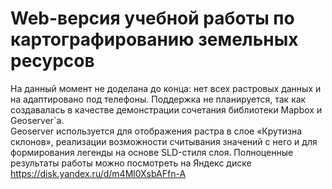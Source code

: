 # Web-версия учебной работы по картографированию земельных ресурсов
На данный момент не доделана до конца: нет всех растровых данных и на адаптировано под телефоны. Поддержка не планируется, так как создавалась в качестве демонстрации сочетания библиотеки Mapbox и Geoserver`а. <br>
Geoserver используется для отображения растра в слое «Крутизна склонов», реализации возможности считывания значений с него и для формирования легенды на основе SLD-стиля слоя.
Полноценные результаты работы можно посмотреть на Яндекс диске https://disk.yandex.ru/d/m4Ml0XsbAFfn-A
